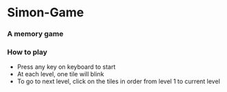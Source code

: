 # Simon-Game

### A memory game
### How to play

+ Press any key on keyboard to start
+ At each level, one tile will blink
+ To go to next level, click on the tiles in order from level 1 to current level
